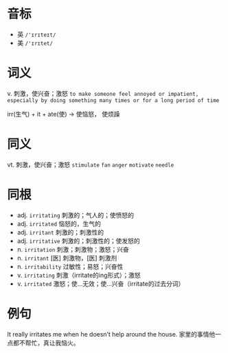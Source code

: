 # 音标

- 英 `/'ɪrɪteɪt/`
- 美 `/'ɪrɪtet/`

# 词义

v. 刺激，使兴奋；激怒
`to make someone feel annoyed or impatient, especially by doing something many times or for a long period of time`



irr(生气) + it + ate(使) → 使恼怒， 使烦躁

# 同义

vt. 刺激，使兴奋；激怒
`stimulate` `fan` `anger` `motivate` `needle`

# 同根

- adj. `irritating` 刺激的；气人的；使愤怒的
- adj. `irritated` 恼怒的，生气的
- adj. `irritant` 刺激的；刺激性的
- adj. `irritative` 刺激的；刺激性的；使发怒的
- n. `irritation` 刺激；刺激物；激怒；兴奋
- n. `irritant` [医] 刺激物，[医] 刺激剂
- n. `irritability` 过敏性；易怒；兴奋性
- v. `irritating` 刺激（irritate的ing形式）；激怒
- v. `irritated` 激怒；使…无效；使…兴奋（irritate的过去分词）

# 例句

It really irritates me when he doesn’t help around the house.
家里的事情他一点都不帮忙，真让我恼火。


